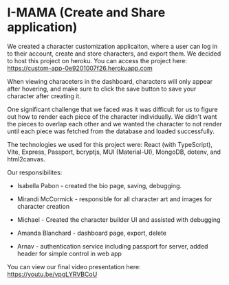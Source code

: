 # I-MAMA (Create and Share application)
We created a character customization applicaiton, where a user can log in to their account, create and store characters, and export them.
We decided to host this project on heroku. You can access the project here: https://custom-app-0e9201007f26.herokuapp.com

When viewing characeters in the dashboard, characters will only appear after hovering, and make sure to click the save button to save your character after creating it.

One significant challenge that we faced was it was difficult for us to figure out how to render each piece of the character individually. We didn't want the pieces to overlap each other and we wanted the character to not render until each piece was fetched from the database and loaded successfully. 

The technologies we used for this project were: React (with TypeScript), Vite, Express, Passport, bcryptjs, MUI (Material-UI), MongoDB, dotenv, and html2canvas.

Our responsibilites:

- Isabella Pabon - created the bio page, saving, debugging.

- Mirandi McCormick - responsible for all character art and images for character creation

- Michael - Created the character builder UI and assisted with debugging

- Amanda Blanchard - dashboard page, export, delete

- Arnav - authentication service including passport for server, added header for simple control in web app


You can view our final video presentation here: https://youtu.be/vpqLYRVBCoU
